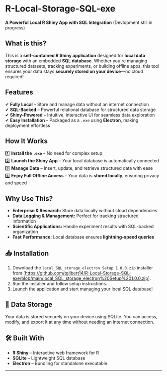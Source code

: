 # R-Local-Storage-SQL-exe
**A Powerful Local R Shiny App with SQL Integration** (Devlopment still in progress)

## What is this?
This is a **self-contained R Shiny application** designed for **local data storage** with an embedded **SQL database**. Whether you're managing structured datasets, tracking experiments, or building offline apps, this tool ensures your data stays **securely stored on your device**—no cloud required!  

## Features
✔ **Fully Local** – Store and manage data without an internet connection  
✔ **SQL-Backed** – Powerful relational database for structured data storage  
✔ **Shiny-Powered** – Intuitive, interactive UI for seamless data exploration  
✔ **Easy Installation** – Packaged as a `.exe` using **Electron**, making deployment effortless  

## How It Works 
1️⃣ **Install the `.exe`** – No need for complex setup  
2️⃣ **Launch the Shiny App** – Your local database is automatically connected  
3️⃣ **Manage Data** – Insert, update, and retrieve structured data with ease  
4️⃣ **Enjoy Full Offline Access** – Your data is **stored locally**, ensuring privacy and speed  

## Why Use This?
- **Enterprise & Research:** Store data locally without cloud dependencies  
- **Data Logging & Management:** Perfect for tracking structured information  
- **Scientific Applications:** Handle experiment results with SQL-backed organization  
- **Fast Performance:** Local database ensures **lightning-speed queries**  

## 📥 Installation
1. Download the `local_SQL_storage_electron Setup 1.0.0.zip` installer from [https://github.com/tgilbert14/R-Local-Storage-SQL-exe/blob/main/local_SQL_storage_electron%20Setup%201.0.0.zip].
2. Run the installer and follow setup instructions.  
3. Launch the application and start managing your local SQL database!  

## 📂 Data Storage
Your data is stored securely on your device using SQLite. You can access, modify, and export it at any time without needing an internet connection.  

## 🛠️ Built With
- **R Shiny** – Interactive web framework for R  
- **SQLite** – Lightweight SQL database  
- **Electron** – Bundling for standalone executable  

---
